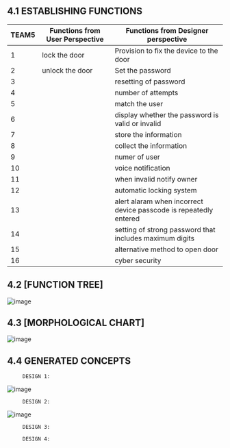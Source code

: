  ##  4.1 ESTABLISHING FUNCTIONS

TEAM5 | Functions from User Perspective | Functions from Designer perspective
-- | -- | --
1 | lock the door | Provision to fix the device to the door
2 | unlock the door | Set the password
3 |   | resetting of password
4 |   | number of attempts
5 |   | match the user
6 |   | display whether the password is valid or invalid
7 |   | store the information
8 |   | collect the information
9 |   | numer of user
10 |   | voice notification
11 |   | when invalid notify owner
12 |   | automatic locking system
13 |   | alert alaram when incorrect device passcode is repeatedly entered
14 |   | setting of strong password that includes maximum digits
15 |   | alternative method to open door
16 |   | cyber security

##   4.2 [FUNCTION TREE]
![image](https://user-images.githubusercontent.com/130679455/235820871-c3b6f599-75d1-4a7f-bd3d-ea83da173cdd.png)


##   4.3 [MORPHOLOGICAL CHART]
![image](https://user-images.githubusercontent.com/130679455/235821295-4e649f5c-9034-4612-a5bf-9d789c31ed4a.png)




##   4.4 GENERATED CONCEPTS

         DESIGN 1:
![image](https://user-images.githubusercontent.com/130679455/235825169-64aaae58-99fd-4b11-b846-6ada7ede36ce.png)


         DESIGN 2:
![image](https://user-images.githubusercontent.com/130679455/235825265-66049664-587f-462c-9fa9-1a1f85e2d028.png)


         DESIGN 3:

         DESIGN 4: